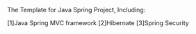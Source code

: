 The Template for Java Spring Project, Including:

[1]Java Spring MVC framework
[2]Hibernate
[3]Spring Security

